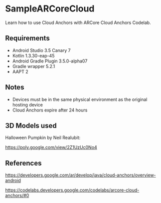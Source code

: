 # SampleARCoreCloud
Learn how to use Cloud Anchors with ARCore Cloud Anchors Codelab.

## Requirements
* Android Studio 3.5 Canary 7
* Kotlin 1.3.30-eap-45
* Android Gradle Plugin 3.5.0-alpha07
* Gradle wrapper 5.2.1
* AAPT 2

## Notes
* Devices must be in the same physical environment as the original hosting device
* Cloud Anchors expire after 24 hours

## 3D Models used
Halloween Pumpkin by Neil Realubit:

https://poly.google.com/view/2Z1UzUc0No4

## References
https://developers.google.com/ar/develop/java/cloud-anchors/overview-android

https://codelabs.developers.google.com/codelabs/arcore-cloud-anchors/#0